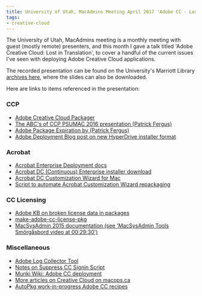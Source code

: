 ```yaml
---
title: University of Utah, MacAdmins Meeting April 2017 'Adobe CC - Lost in Translation' Session links
tags:
- creative-cloud
---
```


The University of Utah, MacAdmins meeting is a monthly meeting with guest (mostly remote) presenters, and this month I gave a talk titled 'Adobe Creative Cloud: Lost in Translation', to cover a handful of the current issues I've seen with deploying Adobe Creative Cloud applications.

The recorded presentation can be found on the University's Marriott Library [archives here](https://stream.lib.utah.edu/index.php?c=details&id=12884), where the slides can also be downloaded.

Here are links to items referenced in the presentation:

### CCP

* [Adobe Creative Cloud Packager](https://helpx.adobe.com/creative-cloud/packager.html)
* [The ABC's of CCP PSUMAC 2016 presentation (Patrick Fergus)](https://www.youtube.com/watch?v=i5cRLn5x754)
* [Adobe Package Expiration by (Patrick Fergus)](https://foigus.wordpress.com/2017/02/24/adobe-package-expiration/)
* [Adobe Deployment Blog post on new HyperDrive installer format](http://blogs.adobe.com/deployment/2016/06/creative-cloud-package-1-9-5-is-live-redesigned-installer-technology-plus-much-more.html)

### Acrobat

* [Acrobat Enterprise Deployment docs](http://www.adobe.com/devnet-docs/acrobatetk/index.html)
* [Acrobat DC (Continuous) Enterprise installer download](https://helpx.adobe.com/acrobat/kb/acrobat-dc-downloads.html)
* [Acrobat DC Customization Wizard for Mac](https://www.adobe.com/devnet-docs/acrobatetk/tools/Wizard/MacWizDC/)
* [Script to automate Acrobat Customization Wizard repackaging](https://gist.github.com/timsutton/212bfed9da2056a070a12ac27febeb71)

### CC Licensing

* [Adobe KB on broken license data in packages](https://helpx.adobe.com/creative-cloud/kb/error-crash-creating-packages-with-ccda-installed.html)
* [make-adobe-cc-license-pkg](https://github.com/timsutton/make-adobe-cc-license-pkg)
* [MacSysAdmin 2015 documentation (see 'MacSysAdmin Tools Smörgåsbord video at 00:29:30')](http://docs.macsysadmin.se/2015/2015doc.html)

### Miscellaneous

* [Adobe Log Collector Tool](https://helpx.adobe.com/creative-cloud/kb/cc-log-collector.html)
* [Notes on Suppress CC Signin Script](https://github.com/timsutton/make-adobe-cc-license-pkg/#additional-tool-for-june-2016-and-newer-cc-applications)
* [Munki Wiki: Adobe CC deployment](https://github.com/munki/munki/wiki/Munki-And-Adobe-CC)
* [More articles on Creative Cloud on macops.ca](tag/creative-cloud)
* [AutoPkg work-in-progress Adobe CC recipes](https://github.com/mosen/ccp-recipes)
